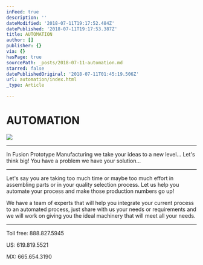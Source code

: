 ```yaml
---
inFeed: true
description: ''
dateModified: '2018-07-11T19:17:52.484Z'
datePublished: '2018-07-11T19:17:53.387Z'
title: AUTOMATION
author: []
publisher: {}
via: {}
hasPage: true
sourcePath: _posts/2018-07-11-automation.md
starred: false
datePublishedOriginal: '2018-07-11T01:45:19.506Z'
url: automation/index.html
_type: Article

---
```

# AUTOMATION
![](https://the-grid-user-content.s3-us-west-2.amazonaws.com/ea007ca3-1eb6-4d81-a434-e3ab74f22ea9.jpg)

---

In Fusion Prototype Manufacturing we take your ideas to a new level... Let's think big! You have a problem we have your solution...

---

Let's say you are taking too much time or maybe too much effort in assembling parts or in your quality selection process. Let us help you automate your process and make those production numbers go up!

We have a team of experts that will help you integrate your current process to an automated process, just share with us your needs or requirements and we will work on giving you the ideal machinery that will meet all your needs.

---

Toll free: 888.827.5945

US: 619.819.5521

MX: 665.654.3190